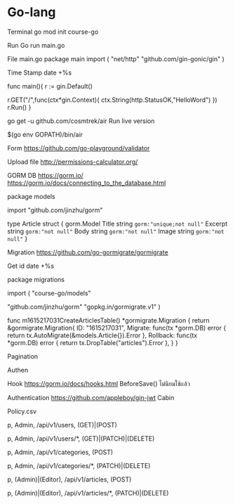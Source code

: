 # Go-lang

Terminal 
go mod init course-go

Run
Go run main.go

File main.go
package main
import (
  "net/http"
  "github.com/gin-gonic/gin"
)

Time Stamp
date +%s


func main(){
  r := gin.Default()

  r.GET("/",func(ctx*gin.Context){
    ctx.String(http.StatusOK,"HelloWord")
  })
  r.Run()
}


go get -u github.com/cosmtrek/air
Run live version

$(go env GOPATH)/bin/air


Form
https://github.com/go-playground/validator

Upload file
http://permissions-calculator.org/


GORM DB
https://gorm.io/
https://gorm.io/docs/connecting_to_the_database.html

package models

import "github.com/jinzhu/gorm"


type Article struct {
  gorm.Model
  Title   string `gorm:"unique;not null"`
  Excerpt string `gorm:"not null"`
  Body    string `gorm:"not null"`
  Image   string `gorm:"not null"`
}





Migration
https://github.com/go-gormigrate/gormigrate


Get id 
date +%s 


package migrations

import (
  "course-go/models"

  "github.com/jinzhu/gorm"
  "gopkg.in/gormigrate.v1"
)

func m1615217031CreateArticlesTable() *gormigrate.Migration {
  return &gormigrate.Migration{
    ID: "1615217031",
    Migrate: func(tx *gorm.DB) error {
      return tx.AutoMigrate(&models.Article{}).Error
    },
    Rollback: func(tx *gorm.DB) error {
      return tx.DropTable("articles").Error
    },
  }
}

Pagination



Authen

Hook
https://gorm.io/docs/hooks.html
BeforeSave() ไม่นิยมใช้เเล้ว

Authentication
https://github.com/appleboy/gin-jwt
Cabin

Policy.csv

p, Admin, /api/v1/users, (GET)|(POST)

p, Admin, /api/v1/users/*, (GET)|(PATCH)|(DELETE)

p, Admin, /api/v1/categories, (POST)


p, Admin, /api/v1/categories/*, (PATCH)|(DELETE)


p, (Admin)|(Editor), /api/v1/articles, (POST)


p, (Admin)|(Editor), /api/v1/articles/*, (PATCH)|(DELETE)

